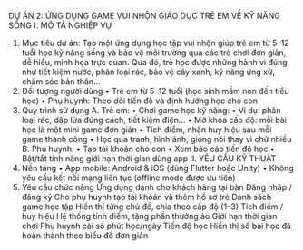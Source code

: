 DỰ ÁN 2: ỨNG DỤNG GAME VUI NHỘN GIÁO DỤC TRẺ EM VỀ KỸ NĂNG 
SỐNG
I. MÔ TẢ NGHIỆP VỤ
1. Mục tiêu dự án: 
Tạo một ứng dụng học tập vui nhộn giúp trẻ em từ 5–12 tuổi học 
kỹ năng sống và bảo vệ môi trường qua các trò chơi đơn giản, 
dễ hiểu, minh họa trực quan. Qua đó, trẻ học được những hành vi 
đúng như tiết kiệm nước, phân loại rác, bảo vệ cây xanh, kỹ năng 
ứng xử, chăm sóc bản thân…
2. Đối tượng người dùng
• Trẻ em từ 5–12 tuổi (học sinh mầm non đến tiểu học)
• Phụ huynh: Theo dõi tiến độ và định hướng học cho con
3. Quy trình sử dụng
A. Trẻ em:
• Chơi game học kỹ năng:
• Ví dụ: phân loại rác, dập lửa đúng cách, tiết kiệm 
điện...
• Mở khóa cấp độ: mỗi bài học là một mini game đơn 
giản
• Tích điểm, nhận huy hiệu sau mỗi game thành công
• Học qua tranh, hình ảnh, giọng nói thay vì chữ nhiều
B. Phụ huynh:
• Tạo tài khoản cho con
• Xem báo cáo tiến độ học
• Bật/tắt tính năng giới hạn thời gian dùng app
II. YÊU CẦU KỸ THUẬT
1. Nền tảng
• App mobile: Android & iOS (dùng Flutter hoặc Unity)
• Không yêu cầu kết nối mạng liên tục (offline mode được ưu tiên)
2. Yêu cầu chức năng
Ứng dụng dành cho khách hàng tại bàn
Đăng nhập / đăng ký Cho phụ huynh tạo tài khoản và 
thêm hồ sơ trẻ
Danh sách game học tập Hiển thị từng chủ đề, chia theo 
cấp độ (1–3)
Tích điểm / huy hiệu Hệ thống tính điểm, tặng phần 
thưởng ảo
Giới hạn thời gian chơi Phụ huynh cài số phút học/ngày
Tiến độ học Hiển thị số bài học đã hoàn 
thành theo biểu đồ đơn giản
